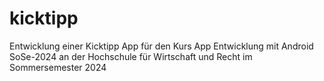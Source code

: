 # kicktipp
Entwicklung einer Kicktipp App für den Kurs App Entwicklung mit Android SoSe-2024 an der Hochschule für Wirtschaft und Recht im Sommersemester 2024
